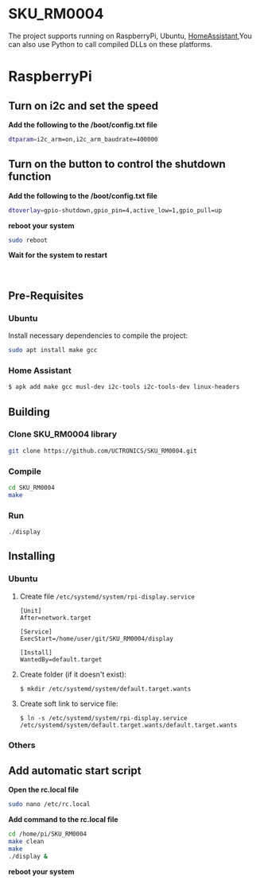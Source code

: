 # SKU_RM0004
The project supports running on RaspberryPi, Ubuntu, [HomeAssistant](https://github.com/UCTRONICS/UCTRONICS_RM0004_HA),You can also use Python to call compiled DLLs on these platforms.
# RaspberryPi
## Turn on i2c and set the speed
**Add the following to the /boot/config.txt file**
```bash
dtparam=i2c_arm=on,i2c_arm_baudrate=400000
```

## Turn on the button to control the shutdown function
**Add the following to the /boot/config.txt file**
```bash
dtoverlay=gpio-shutdown,gpio_pin=4,active_low=1,gpio_pull=up
```

**reboot your system**
```bash
sudo reboot
```
**Wait for the system to restart**

<br>

##  Pre-Requisites
### Ubuntu
Install necessary dependencies to compile the project:
```bash
sudo apt install make gcc
```
### Home Assistant
```bash
$ apk add make gcc musl-dev i2c-tools i2c-tools-dev linux-headers
```

##  Building
###  Clone SKU_RM0004 library
```bash
git clone https://github.com/UCTRONICS/SKU_RM0004.git
```
### Compile 
```bash
cd SKU_RM0004
make
```
### Run 
```
./display
```

## Installing

### Ubuntu
1. Create file `/etc/systemd/system/rpi-display.service`
    ```
    [Unit]
    After=network.target

    [Service]
    ExecStart=/home/user/git/SKU_RM0004/display

    [Install]
    WantedBy=default.target
    ```
1. Create folder (if it doesn't exist):
    ```
    $ mkdir /etc/systemd/system/default.target.wants
    ```
1. Create soft link to service file:
    ```
    $ ln -s /etc/systemd/system/rpi-display.service /etc/systemd/system/default.target.wants/default.target.wants
    ```

### Others
## Add automatic start script
**Open the rc.local file**
```bash
sudo nano /etc/rc.local
```
**Add command to the rc.local file**
```bash
cd /home/pi/SKU_RM0004
make clean 
make 
./display &
```
**reboot your system**






